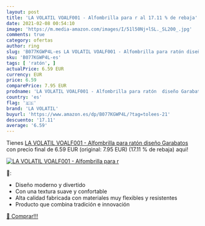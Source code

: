 ```yaml
---
layout: post
title: 'LA VOLATIL VOALF001 - Alfombrilla para r al 17.11 % de rebaja'
date: 2021-02-08 00:54:10
image: 'https://m.media-amazon.com/images/I/51l50Nj+lSL._SL200_.jpg'
comments: true
category: ofertas
author: ring
slug: 'B077KGWP4L-es LA VOLATIL VOALF001 - Alfombrilla para ratón diseño Garabatos'
sku: 'B077KGWP4L-es'
tags: [ 'ratón', ]
actualPrice: 6.59 EUR
currency: EUR
price: 6.59
comparePrice: 7.95 EUR
prodname: 'LA VOLATIL VOALF001 - Alfombrilla para ratón  diseño Garabatos'
country: 'es'
flag: '🇪🇸'
brand: 'LA VOLATIL'
buyurl: 'https://www.amazon.es/dp/B077KGWP4L/?tag=tolees-21'
descuento: '17.11'
average: '6.59'
---
```


Tienes [LA VOLATIL VOALF001 - Alfombrilla para ratón  diseño Garabatos](https://www.amazon.es/dp/B077KGWP4L/?tag=tolees-21) con precio final de  6.59 EUR (original: 7.95 EUR) (17.11 %  de rebaja) aqui!

[![LA VOLATIL VOALF001 - Alfombrilla para r](https://m.media-amazon.com/images/I/51l50Nj+lSL._SL200_.jpg)](https://www.amazon.es/dp/B077KGWP4L/?tag=tolees-21)

🔎:

- Diseño moderno y divertido
- Con una textura suave y confortable
- Alta calidad fabricada con materiales muy flexibles y resistentes
- Producto que combina tradición e innovación

[🛒 Comprar!!!](https://www.amazon.es/dp/B077KGWP4L/?tag=tolees-21)
